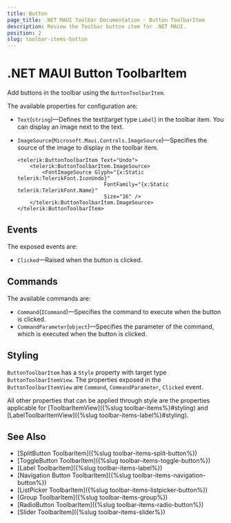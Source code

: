 ```yaml
---
title: Button
page_title: .NET MAUI Toolbar Documentation - Button ToolbarItem
description: Review the Toolbar button item for .NET MAUI.
position: 2
slug: toolbar-items-button
---
```


# .NET MAUI Button ToolbarItem

Add buttons in the toolbar using the `ButtonToolbarItem`.

The available properties for configuration are:

* `Text`(`string`)&mdash;Defines the text(target type `Label`) in the toolbar item. You can display an image next to the text.
* `ImageSource`(`Microsoft.Maui.Controls.ImageSource`)&mdash;Specifies the source of the image to display in the toolbar item.

    ```XAML
    <telerik:ButtonToolbarItem Text="Undo">
        <telerik:ButtonToolbarItem.ImageSource>
            <FontImageSource Glyph="{x:Static telerik:TelerikFont.IconUndo}"
                                FontFamily="{x:Static telerik:TelerikFont.Name}"
                                Size="16" />
        </telerik:ButtonToolbarItem.ImageSource>
    </telerik:ButtonToolbarItem>
    ```

## Events

The exposed events are:

* `Clicked`&mdash;Raised when the button is clicked.

## Commands

The available commands are:

* `Command`(`ICommand`)&mdash;Specifies the command to execute when the button is clicked.
* `CommandParameter`(`object`)&mdash;Specifies the parameter of the command, which is executed when the button is clicked.

## Styling

`ButtonToolbarItem` has a `Style` property with target type `ButtonToolbarItemView`. The properties exposed in the `ButtonToolbarItemView` are `Command`, `CommandParameter`, `Clicked` event.

All other properties that can be applied through style are the properties applicable for [ToolbarItemView]({%slug toolbar-items%}#styling) and [LabelToolbarItemView]({%slug toolbar-items-label%}#styling).

<snippet id='imageeditor-styling-button-toolbar-style'/>

## See Also

- [SplitButton ToolbarItem]({%slug toolbar-items-split-button%})
- [ToggleButton ToolbarItem]({%slug toolbar-items-toggle-button%})
- [Label ToolbarItem]({%slug toolbar-items-label%})
- [Navigation Button ToolbarItem]({%slug toolbar-items-navigation-button%})
- [ListPicker ToolbarItem]({%slug toolbar-items-listpicker-button%})
- [Group ToolbarItem]({%slug toolbar-items-group%})
- [RadioButton ToolbarItem]({%slug toolbar-items-radio-button%})
- [Slider ToolbarItem]({%slug toolbar-items-slider%})

